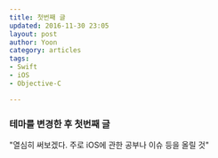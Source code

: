 ```yaml
---
title: 첫번째 글
updated: 2016-11-30 23:05
layout: post
author: Yoon
category: articles
tags: 
- Swift
- iOS
- Objective-C

---
```


### 테마를 변경한 후 첫번째 글

"열심히 써보겠다. 주로 iOS에 관한 공부나 이슈 등을 올릴 것"
